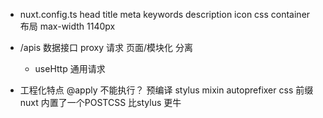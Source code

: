- nuxt.config.ts
  head
    title
    meta
      keywords
      description
    icon
  css
    container 布局 max-width 1140px

- /apis 数据接口
  proxy 请求
  页面/模块化 分离
  - useHttp 通用请求

- 工程化特点
  @apply 不能执行？ 预编译
  stylus mixin  autoprefixer css 前缀
    nuxt 内置了一个POSTCSS 比stylus 更牛

  

